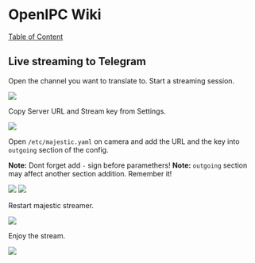 # OpenIPC Wiki
[Table of Content](../index.md)

## Live streaming to Telegram

Open the channel you want to translate to. Start a streaming session.

![](../images/howto-streaming-telegram-1.webp)

Copy Server URL and Stream key from Settings.

![](../images/howto-streaming-telegram-2.webp)

Open `/etc/majestic.yaml` on camera and add the URL and the key into `outgoing` section of the config.

**Note:** Dont forget add `-` sign before paramethers!
**Note:** `outgoing` section may affect another section addition. Remember it!

![](../images/howto-streaming-telegram-3.webp)
![](../images/howto-streaming-telegram-4.webp)

Restart majestic streamer.

![](../images/howto-streaming-telegram-5.webp)

Enjoy the stream.

![](../images/howto-streaming-telegram-6.webp)
